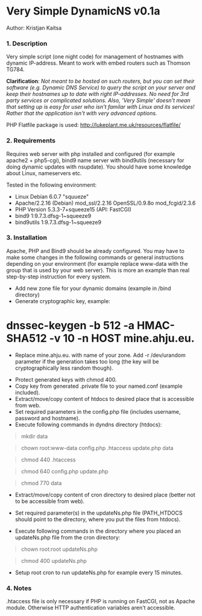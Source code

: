 Very Simple DynamicNS v0.1a
=======
Author: Kristjan Kaitsa

### 1. Description
Very simple script (one night code) for management of hostnames with dynamic IP-address.
Meant to work with embed routers such as Thomson TG784.

__Clarification__: _Not meant to be hosted on such routers, but you can set their software_
_(e.g. Dynamic DNS Service) to query the script on your server and keep their hostnames up_
_to date with right IP-addresses. No need for 3rd party services or complicated solutions._
_Also, 'Very Simple' doesn't mean that setting up is easy for user who isn't familar with_
_Linux and its services! Rather that the application isn't with very advanced options._

PHP Flatfile package is used: http://lukeplant.me.uk/resources/flatfile/

### 2. Requirements

Requires web server with php installed and configured (for example apache2 + php5-cgi),
bind9 name server with bind9utils (necessary for doing dynamic updates with nsupdate).
You should have some knowledge about Linux, nameservers etc.

Tested in the following environment:
* Linux Debian 6.0.7 "squueze"
* Apache/2.2.16 (Debian) mod_ssl/2.2.16 OpenSSL/0.9.8o mod_fcgid/2.3.6
* PHP Version 5.3.3-7+squeeze15 (API: FastCGI)
* bind9 1:9.7.3.dfsg-1~squeeze9
* bind9utils 1:9.7.3.dfsg-1~squeeze9

### 3. Installation
Apache, PHP and Bind9 should be already configured. You may have to make some changes in
the following commands or general instructions depending on your environment (for example
replace www-data with the group that is used by your web server). This is more an example
than real step-by-step instruction for every system.

* Add new zone file for your dynamic domains (example in /bind directory)
* Generate cryptographic key, example:
# dnssec-keygen -b 512 -a HMAC-SHA512 -v 10 -n HOST mine.ahju.eu.
- Replace mine.ahju.eu. with name of your zone. Add -r /dev/urandom parameter if the
generation takes too long (the key will be cryptographically less random though).
* Protect generated keys with chmod 400.
* Copy key from generated .private file to your named.conf (example included).
* Extract/move/copy content of htdocs to desired place that is accessible from web.
* Set required parameters in the config.php file (includes username, password and hostname).
* Execute following commands in dyndns directory (htdocs):

> mkdir data

> chown root:www-data config.php .htaccess update.php data

> chmod 440 .htaccess

> chmod 640 config.php update.php

> chmod 770 data

* Extract/move/copy content of cron directory to desired place (better not to be accessible
from web).
* Set required parameter(s) in the updateNs.php file (PATH_HTDOCS should point to the directory,
where you put the files from htdocs).

* Execute following commands in the directory where you placed an updateNs.php file
from the cron directory:

> chown root:root updateNs.php

> chmod 400 updateNs.php

* Setup root cron to run updateNs.php for example every 15 minutes.

### 4. Notes

.htaccess file is only necessary if PHP is running on FastCGI, not as Apache module.
Otherwise HTTP authentication variables aren't accessible.

